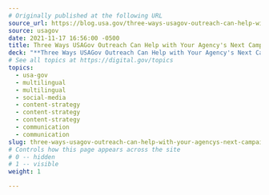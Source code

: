 ```yaml
---
# Originally published at the following URL
source_url: https://blog.usa.gov/three-ways-usagov-outreach-can-help-with-your-agencys-next-campaign
source: usagov
date: 2021-11-17 16:56:00 -0500
title: Three Ways USAGov Outreach Can Help with Your Agency's Next Campaign
deck: "**Three Ways USAGov Outreach Can Help with Your Agency's Next Campaign**&mdash;Does your agency have an idea for a new marketing strategy? USAGov’s Outreach team can support your agency in all stages of your campaign. We can brainstorm with your team, discuss best practices, and try new marketing approaches to grow together in serving people. Learn how to begin partnering with us."
# See all topics at https://digital.gov/topics
topics:
  - usa-gov
  - multilingual
  - multilingual
  - social-media
  - content-strategy
  - content-strategy
  - content-strategy
  - communication
  - communication
slug: three-ways-usagov-outreach-can-help-with-your-agencys-next-campaign
# Controls how this page appears across the site
# 0 -- hidden
# 1 -- visible
weight: 1

---
```

